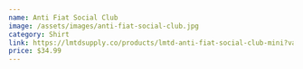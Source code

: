 ```yaml
---
name: Anti Fiat Social Club
image: /assets/images/anti-fiat-social-club.jpg
category: Shirt
link: https://lmtdsupply.co/products/lmtd-anti-fiat-social-club-mini?variant=40305079287994
price: $34.99
---
```

